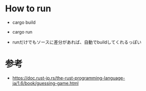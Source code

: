 # How to run
- cargo build

- cargo run
- runだけでもソースに差分があれば、自動でbuildしてくれるっぽい

# 参考
- https://doc.rust-jp.rs/the-rust-programming-language-ja/1.6/book/guessing-game.html
